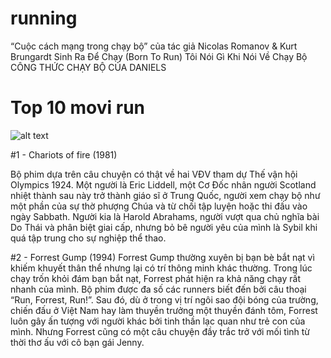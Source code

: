 # running
“Cuộc cách mạng trong chạy bộ” của tác giả Nicolas Romanov & Kurt Brungardt
Sinh Ra Để Chạy (Born To Run) 
Tôi Nói Gì Khi Nói Về Chạy Bộ 
CÔNG THỨC CHẠY BỘ CỦA DANIELS


# Top 10 movi run 
![alt text](https://raw.githubusercontent.com/ndlong78/running/1.png)

#1 - Chariots of fire (1981)

Bộ phim dựa trên câu chuyện có thật về hai VĐV tham dự Thế vận hội Olympics 1924. Một người là Eric Liddell, một Cơ Đốc nhân người Scotland nhiệt thành sau này trở thành giáo sĩ ở Trung Quốc, người xem chạy bộ như một phần của sự thờ phượng Chúa và từ chối tập luyện hoặc thi đấu vào ngày Sabbath. Người kia là Harold Abrahams, người vượt qua chủ nghĩa bài Do Thái và phân biệt giai cấp, nhưng bỏ bê người yêu của mình là Sybil khi quá tập trung cho sự nghiệp thể thao.

#2 - Forrest Gump (1994)
Forrest Gump thường xuyên bị bạn bè bắt nạt vì khiếm khuyết thân thể nhưng lại có trí thông minh khác thường. Trong lúc chạy trốn khỏi đám bạn bắt nạt, Forrest phát hiện ra khả năng chạy rất nhanh của mình. Bộ phim được đa số các runners biết đến bởi câu thoại “Run, Forrest, Run!”. Sau đó, dù ở trong vị trí ngôi sao đội bóng của trường, chiến đấu ở Việt Nam hay làm thuyền trưởng một thuyền đánh tôm, Forrest luôn gây ấn tượng với người khác bởi tinh thần lạc quan như trẻ con của mình. Nhưng Forrest cũng có một câu chuyện đầy trắc trở với mối tình từ thời thơ ấu với cô bạn gái Jenny.
